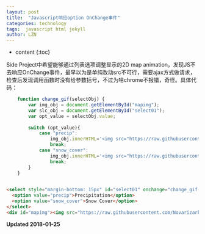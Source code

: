 ```yaml
---
layout: post
title:  "Javascript响应option OnChange事件"
categories: technology
tags:  javascript html jekyll
author: LZN
---
```


* content
{:toc}

Side Project中希望能够通过列表选项调整显示的2D map animation，发现JS不去响应OnChange事件，最早以为是单纯改动src不可行，需要ajax方式做请求，检查后发现调用函数时没有给参数括号，不过为啥chrome不报错，奇怪。具体代码：

```javascript
    function change_gif(selectObj) {
        var img_obj = document.getElementById("mapimg");
        var slc_obj = document.getElementById("select01");
        var opt_value = selectObj.value;
        
        switch (opt_value){
            case "precip":
                img_obj.innerHTML='<img src="https://raw.githubusercontent.com/Novarizark/wrf-sdpwfe/master/fig/precip.gif?'+ (new Date().getTime())+'"/>';
                break;
            case "snow_cover":
                img_obj.innerHTML='<img src="https://raw.githubusercontent.com/Novarizark/wrf-sdpwfe/master/fig/snow-cover.gif?'+ (new Date().getTime())+'"/>';
                break;
        }
    }
 
```
``` html
<select style="margin-bottom: 15px" id="select01" onchange="change_gif(this)">
  <option value="precip">Precipitation</option>
  <option value="snow_cover">Snow Cover</option>
</select>
<div id="mapimg"><img src="https://raw.githubusercontent.com/Novarizark/wrf-sdpwfe/master/fig/precip.gif" /></div>
```
**Updated 2018-01-25**
